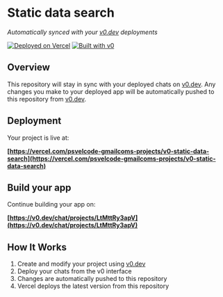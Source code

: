 # Static data search

*Automatically synced with your [v0.dev](https://v0.dev) deployments*

[![Deployed on Vercel](https://img.shields.io/badge/Deployed%20on-Vercel-black?style=for-the-badge&logo=vercel)](https://vercel.com/psvelcode-gmailcoms-projects/v0-static-data-search)
[![Built with v0](https://img.shields.io/badge/Built%20with-v0.dev-black?style=for-the-badge)](https://v0.dev/chat/projects/LtMttRy3apV)

## Overview

This repository will stay in sync with your deployed chats on [v0.dev](https://v0.dev).
Any changes you make to your deployed app will be automatically pushed to this repository from [v0.dev](https://v0.dev).

## Deployment

Your project is live at:

**[https://vercel.com/psvelcode-gmailcoms-projects/v0-static-data-search](https://vercel.com/psvelcode-gmailcoms-projects/v0-static-data-search)**

## Build your app

Continue building your app on:

**[https://v0.dev/chat/projects/LtMttRy3apV](https://v0.dev/chat/projects/LtMttRy3apV)**

## How It Works

1. Create and modify your project using [v0.dev](https://v0.dev)
2. Deploy your chats from the v0 interface
3. Changes are automatically pushed to this repository
4. Vercel deploys the latest version from this repository